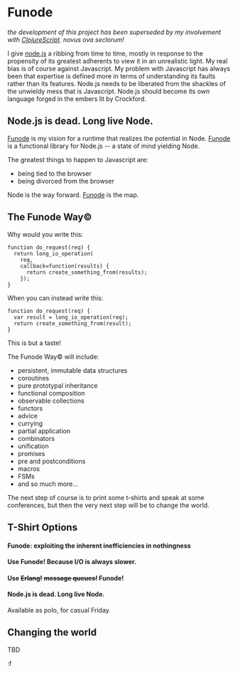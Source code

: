 Funode
=====

*the development of this project has been superseded by my involvement with [ClojureScript](http://github.com/clojure/clojurescript). novus ova seclorum!*

I give [node.js](http://nodejs.org/) a ribbing from time to time, mostly in response to the propensity of its greatest adherents to view it in an unrealistic light.  My real bias is of course against Javascript.   My problem with Javascript has always been that expertise is defined more in terms of understanding its faults rather than its features.  Node.js needs to be liberated from the shackles of the unwieldy mess that is Javascript.  Node.js should become its own language forged in the embers lit by Crockford.  

## Node.js is dead.  Long live Node.

[Funode](http://github.com/fogus/funode) is my vision for a runtime that realizes the potential in Node.  [Funode](http://github.com/fogus/funode) is a functional library for Node.js -- a state of mind yielding Node.  

The greatest things to happen to Javascript are: 

* being tied to the browser
* being divorced from the browser

Node is the way forward.  [Funode](http://github.com/fogus/funode) is the map.

## The Funode Way&copy;

Why would you write this:

    function do_request(req) {
      return long_io_operation(
        req, 
        callback=function(results) {
          return create_something_from(results);
        });
    }

When you can instead write this:

    function do_request(req) {
      var result = long_io_operation(req);
      return create_something_from(result);
    }

This is but a taste! 

The Funode Way&copy; will include:

+ persistent, immutable data structures
+ coroutines
+ pure prototypal inheritance
+ functional composition
+  observable collections
+ functors
+ advice 
+ currying
+ partial application
+ combinators
+ unification
+ promises
+ pre and postconditions
+ macros
+ FSMs
+ and so much more...

The next step of course is to print some t-shirts and speak at some conferences, but then the very next step will be to change the world.

## T-Shirt Options

#### Funode: exploiting the inherent inefficiencies in nothingness

#### Use Funode! Because I/O is always slower.

#### Use <span style="text-decoration: line-through;">Erlang!</span> <span style="text-decoration: line-through;">message queues!</span> Funode!

#### Node.js is dead.  Long live Node.

Available as polo, for casual Friday.

## Changing the world

TBD

:f
